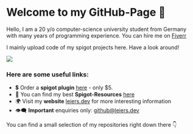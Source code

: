 # Welcome to my GitHub-Page 👋

Hello, I am a 20 y/o computer-science university student from  Germany  with many years of programming experience. You can hire me on [Fiverr](https://marvinleiers.de/plugin)

I mainly upload code of my spigot projects here. Have a look around!

<img src="https://github-readme-stats.vercel.app/api?username=MarvinLeiers&count_private=true&show_icons=true&include_all_commits=true">

### Here are some useful links:

* 💲 Order a **spigot plugin** [here](https://marvinleiers.de/plugin) - only $5.
* 💎 You can find my best **Spigot-Resources** [here](https://www.spigotmc.org/resources/authors/marvin2k0.1093280/) 
* 🌍 Visit my **website** [leiers.dev](https://leiers.dev) for more interesting information
* 👁‍🗨 **Important** enquiries only: [github@leiers.dev](mailto:github@leiers.dev)


You can find a small selection of my repositories right down there 👇 

<!--
**MarvinLeiers/MarvinLeiers** is a ✨ _special_ ✨ repository because its `README.md` (this file) appears on your GitHub profile.
-->

